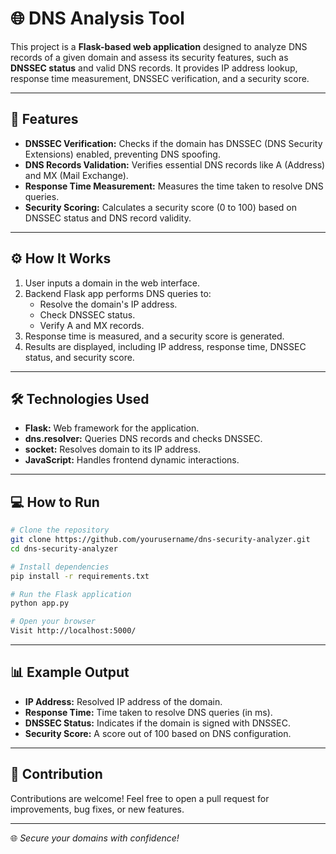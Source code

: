 # 🌐 DNS Analysis Tool

This project is a **Flask-based web application** designed to analyze DNS records of a given domain and assess its security features, such as **DNSSEC status** and valid DNS records. It provides IP address lookup, response time measurement, DNSSEC verification, and a security score.

---

## 🚀 Features
- **DNSSEC Verification:** Checks if the domain has DNSSEC (DNS Security Extensions) enabled, preventing DNS spoofing.
- **DNS Records Validation:** Verifies essential DNS records like A (Address) and MX (Mail Exchange).
- **Response Time Measurement:** Measures the time taken to resolve DNS queries.
- **Security Scoring:** Calculates a security score (0 to 100) based on DNSSEC status and DNS record validity.

---

## ⚙️ How It Works
1. User inputs a domain in the web interface.
2. Backend Flask app performs DNS queries to:
   - Resolve the domain's IP address.
   - Check DNSSEC status.
   - Verify A and MX records.
3. Response time is measured, and a security score is generated.
4. Results are displayed, including IP address, response time, DNSSEC status, and security score.

---

## 🛠️ Technologies Used
- **Flask:** Web framework for the application.
- **dns.resolver:** Queries DNS records and checks DNSSEC.
- **socket:** Resolves domain to its IP address.
- **JavaScript:** Handles frontend dynamic interactions.

---

## 💻 How to Run
```bash
# Clone the repository
git clone https://github.com/yourusername/dns-security-analyzer.git
cd dns-security-analyzer

# Install dependencies
pip install -r requirements.txt

# Run the Flask application
python app.py

# Open your browser
Visit http://localhost:5000/
```

---

## 📊 Example Output
- **IP Address:** Resolved IP address of the domain.
- **Response Time:** Time taken to resolve DNS queries (in ms).
- **DNSSEC Status:** Indicates if the domain is signed with DNSSEC.
- **Security Score:** A score out of 100 based on DNS configuration.

---

## 🤝 Contribution
Contributions are welcome! Feel free to open a pull request for improvements, bug fixes, or new features.

---

🌐 *Secure your domains with confidence!*

